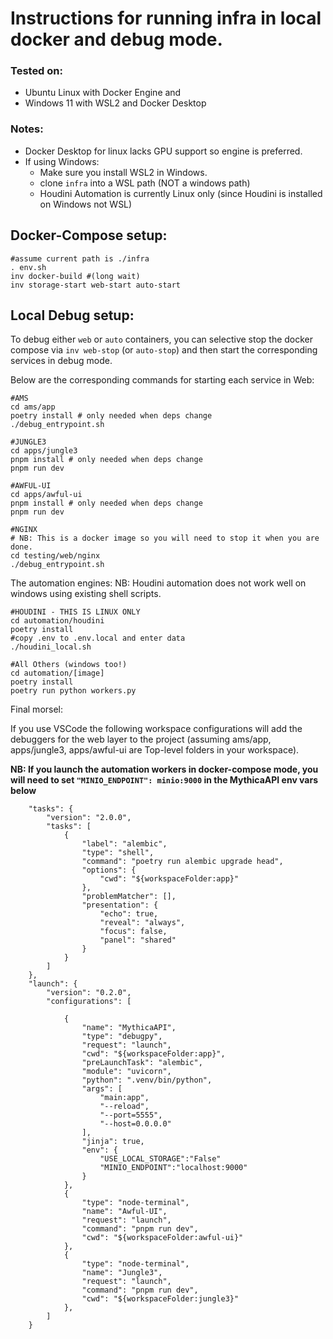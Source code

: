 # Instructions for running infra in local docker and debug mode. 

### Tested on: 

- Ubuntu Linux with Docker Engine and
- Windows 11 with WSL2 and Docker Desktop

### Notes: 

- Docker Desktop for linux lacks GPU support so engine is preferred.
- If using Windows:
  - Make sure you install WSL2 in Windows. 
  - clone `infra` into a WSL path (NOT a windows path)
  - Houdini Automation is currently Linux only (since Houdini is installed on Windows not WSL)


## Docker-Compose setup:

```
#assume current path is ./infra
. env.sh
inv docker-build #(long wait)
inv storage-start web-start auto-start
```

## Local Debug setup:

To debug either `web` or `auto` containers,  you can selective stop the docker compose via `inv web-stop` (or `auto-stop`)  and then start  the corresponding services in debug mode.

Below are the corresponding commands for starting each service in Web:

```
#AMS
cd ams/app
poetry install # only needed when deps change
./debug_entrypoint.sh

#JUNGLE3
cd apps/jungle3
pnpm install # only needed when deps change
pnpm run dev

#AWFUL-UI
cd apps/awful-ui
pnpm install # only needed when deps change
pnpm run dev

#NGINX 
# NB: This is a docker image so you will need to stop it when you are done. 
cd testing/web/nginx
./debug_entrypoint.sh
```

The automation engines:
NB: Houdini automation does not work well on windows using existing shell scripts. 
```
#HOUDINI - THIS IS LINUX ONLY
cd automation/houdini
poetry install
#copy .env to .env.local and enter data
./houdini_local.sh

#All Others (windows too!)
cd automation/[image]
poetry install
poetry run python workers.py
```

Final morsel:

If you use VSCode the following workspace configurations will add the debuggers for the web layer to the project (assuming ams/app, apps/jungle3, apps/awful-ui are Top-level folders in your workspace). 

**NB: If you launch the automation workers in docker-compose mode, you will need to set `"MINIO_ENDPOINT": minio:9000` in the MythicaAPI env vars below**

```
    "tasks": {
        "version": "2.0.0",
        "tasks": [
            {
                "label": "alembic",
                "type": "shell",
                "command": "poetry run alembic upgrade head",
                "options": {
                    "cwd": "${workspaceFolder:app}"
                },
                "problemMatcher": [],
                "presentation": {
                    "echo": true,
                    "reveal": "always",
                    "focus": false,
                    "panel": "shared"
                }
            }
        ]
    },
    "launch": {
        "version": "0.2.0",
        "configurations": [

            {
                "name": "MythicaAPI",
                "type": "debugpy",
                "request": "launch",
                "cwd": "${workspaceFolder:app}",
                "preLaunchTask": "alembic",
                "module": "uvicorn",
                "python": ".venv/bin/python",
                "args": [
                    "main:app",
                    "--reload",
                    "--port=5555",
                    "--host=0.0.0.0"
                ],
                "jinja": true,
                "env": {
                    "USE_LOCAL_STORAGE":"False"
                    "MINIO_ENDPOINT":"localhost:9000"
                }
            },
            {
                "type": "node-terminal",
                "name": "Awful-UI",
                "request": "launch",
                "command": "pnpm run dev",
                "cwd": "${workspaceFolder:awful-ui}"
            },
            {
                "type": "node-terminal",
                "name": "Jungle3",
                "request": "launch",
                "command": "pnpm run dev",
                "cwd": "${workspaceFolder:jungle3}"
            },
        ]
    }
```

